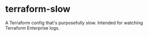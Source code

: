 # terraform-slow
 A Terraform config that's purposefully slow. Intended for watching Terraform Enterprise logs.
